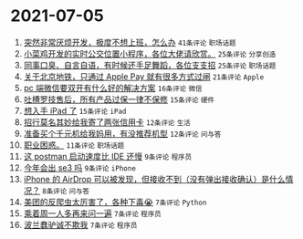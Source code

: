 # 2021-07-05

1. [突然非常厌烦开发，极度不想上班，怎么办](https://www.v2ex.com/t/787520) `41条评论` `职场话题`
1. [小菜鸡开发的实时公交位置小程序，各位大佬请欣赏。](https://www.v2ex.com/t/787522) `25条评论` `分享创造`
1. [同事口臭、自言自语，有时候还手足舞蹈，各位支支招](https://www.v2ex.com/t/787532) `25条评论` `职场话题`
1. [关于北京地铁，只通过 Apple Pay 就有很多方式过闸](https://www.v2ex.com/t/787525) `21条评论` `Apple`
1. [pc 端微信要双开有什么好的解决方案](https://www.v2ex.com/t/787526) `16条评论` `微信`
1. [吐槽罗技售后，所有产品过保一律不保修](https://www.v2ex.com/t/787561) `15条评论` `硬件`
1. [想入手 iPad 了](https://www.v2ex.com/t/787518) `15条评论` `iPad`
1. [招行莫名其妙给我寄了两张信用卡](https://www.v2ex.com/t/787551) `12条评论` `生活`
1. [准备买个千元机给我妈用，有没推荐机型](https://www.v2ex.com/t/787534) `12条评论` `问与答`
1. [职业困惑。](https://www.v2ex.com/t/787530) `11条评论` `职场话题`
1. [这 postman 启动速度比 IDE 还慢](https://www.v2ex.com/t/787560) `9条评论` `程序员`
1. [今年会出 se3 吗](https://www.v2ex.com/t/787545) `9条评论` `iPhone`
1. [iPhone 的 AirDrop 可以被发现，但接收不到（没有弹出接收确认）是什么情况？](https://www.v2ex.com/t/787529) `8条评论` `问与答`
1. [美团的反爬虫太厉害了，各种下毒😭](https://www.v2ex.com/t/787555) `7条评论` `Python`
1. [乘着周一人多再来问一遍](https://www.v2ex.com/t/787536) `7条评论` `程序员`
1. [波兰蠢驴诚不欺我](https://www.v2ex.com/t/787533) `7条评论` `程序员`
